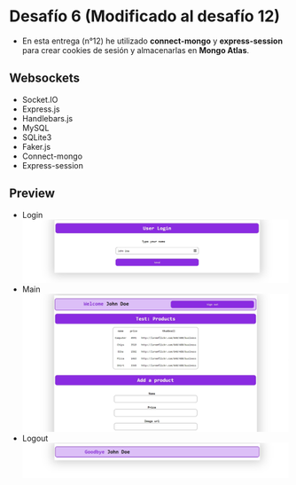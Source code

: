 # Desafío 6 (Modificado al desafío 12)

* En esta entrega (n°12) he utilizado **connect-mongo** y **express-session** para crear cookies de sesión y almacenarlas en **Mongo Atlas**.

## Websockets

* Socket.IO
* Express.js
* Handlebars.js
* MySQL
* SQLite3
* Faker.js
* Connect-mongo
* Express-session

## Preview

* Login
![login](assets/login_preview.png)
* Main
![main](assets/main_preview.png)
* Logout
![logout](assets/logout_preview.png)

